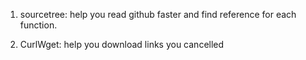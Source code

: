 1. sourcetree:        help you read github faster and find reference for each function.

2. CurlWget:          help you download links you cancelled

